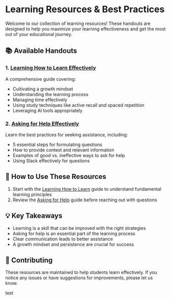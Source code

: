 # Learning Resources & Best Practices

Welcome to our collection of learning resources! These handouts are designed to help you maximize your learning effectiveness and get the most out of your educational journey.

## 📚 Available Handouts

### 1. [Learning How to Learn Effectively](handout_learning.md)

A comprehensive guide covering:

- Cultivating a growth mindset
- Understanding the learning process
- Managing time effectively
- Using study techniques like active recall and spaced repetition
- Leveraging AI tools appropriately

### 2. [Asking for Help Effectively](handout_asking_for_help.md)

Learn the best practices for seeking assistance, including:

- 5 essential steps for formulating questions
- How to provide context and relevant information
- Examples of good vs. ineffective ways to ask for help
- Using Slack effectively for questions

## 🎯 How to Use These Resources

1. Start with the [Learning How to Learn](handout_learning.md) guide to understand fundamental learning principles
2. Review the [Asking for Help](handout_asking_for_help.md) guide before reaching out with questions

## 💡 Key Takeaways

- Learning is a skill that can be improved with the right strategies
- Asking for help is an essential part of the learning process
- Clear communication leads to better assistance
- A growth mindset and persistence are crucial for success

## 🤝 Contributing

These resources are maintained to help students learn effectively. If you notice any issues or have suggestions for improvements, please let us know.

test
